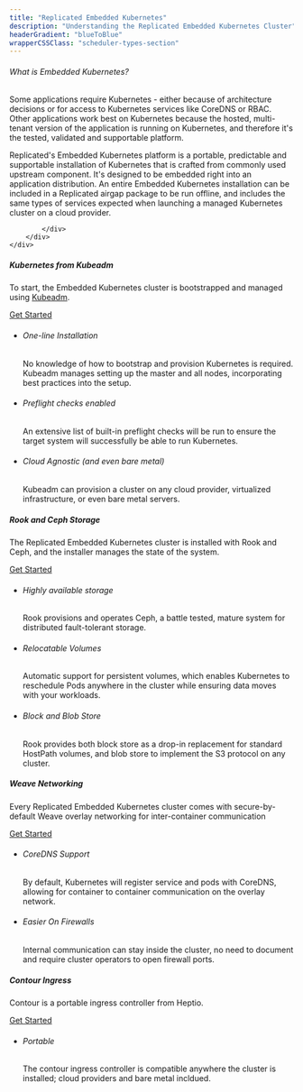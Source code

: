 ```yaml
---
title: "Replicated Embedded Kubernetes"
description: "Understanding the Replicated Embedded Kubernetes Cluster"
headerGradient: "blueToBlue"
wrapperCSSClass: "scheduler-types-section"
---
```


<div class="scheduler-type main-section u-borderBottom--gray">
    <div class="container">
        <div class="paddingContainer">
            <div class="u-marginTop--more u-textAlign--left u-lineHeight--normal">
                <h6>What is Embedded Kubernetes?</h6>
                <p>Some applications require Kubernetes - either because of architecture decisions or for access to Kubernetes services like CoreDNS or RBAC. Other applications work best on Kubernetes because the hosted, multi-tenant
                version of the application is running on Kubernetes, and therefore it's the tested, validated and supportable platform.</p>
                <p>Replicated's Embedded Kubernetes platform is a portable, predictable and supportable installation of Kubernetes that is crafted from commonly used upstream component. It's designed to be embedded right into an application
                distribution. An entire Embedded Kubernetes installation can be included in a Replicated airgap package to be run offline, and includes the same types of services expected when launching a managed Kubernetes
                cluster on a cloud provider.</p>

            </div>
        </div>
    </div>
</div>

<div class="scheduler-type main-section u-borderBottom--gray">
    <div class="container">
        <div class="paddingContainer">
            <div class='u-flexTabletReflow flexDirection--rowReverse'>
                <div class='flex1 flex-column flex-verticalCenter u-lineHeight--normal right-content'>
                    <span class="logo kubernetesLogo-combo"></span>
                    <h5>Kubernetes from Kubeadm</h5>
                    <p>To start, the Embedded Kubernetes cluster is bootstrapped and managed using <a href="https://kubernetes.io/docs/reference/setup-tools/kubeadm/implementation-details/">Kubeadm</a>. </p>
                    <div class="u-marginTop--small">
                        <a href="/guides/ship-with-kubernetes" class="Button secondary">Get Started</a>
                    </div>
                </div>
                <div class='flex1 flex-column u-paddingLeft--most flex-verticalCenter left-content'>
                    <ul class="pros-list">
                        <li class="u-commandPromptBlueDark">
                            <h6>One-line Installation</h6>
                            <p>No knowledge of how to bootstrap and provision Kubernetes is required. Kubeadm manages setting up the master and all nodes, incorporating best practices into the setup.</p>
                        </li>
                        <li class="u-ymlBlueDark">
                            <h6>Preflight checks enabled</h6>
                            <p>An extensive list of built-in preflight checks will be run to ensure the target system will successfully be able to run Kubernetes.</p>
                        </li>
                        <li class="u-replicatedIconBlue">
                            <h6>Cloud Agnostic (and even bare metal)</h6>
                            <p>Kubeadm can provision a cluster on any cloud provider, virtualized infrastructure, or even bare metal servers.</p>
                        </li>
                    </ul>
                </div>
            </div>
        </div>
    </div>
</div>

<div class="scheduler-type main-section u-borderBottom--gray">
    <div class="container">
        <div class="paddingContainer">
            <div class='u-flexTabletReflow'>
                <div class='flex1 flex-column flex-verticalCenter u-lineHeight--normal left-content'>
                    <span class="logo replicatedLogo"></span>
                    <h5>Rook and Ceph Storage</h5>
                    <p>The Replicated Embedded Kubernetes cluster is installed with Rook and Ceph, and the installer manages the state of the system. </p>
                    <div class="u-marginTop--small">
                        <a href="/guides/native-scheduler" class="Button secondary">Get Started</a>
                    </div>
                </div>
                <div class='flex1 flex-column u-paddingLeft--most flex-verticalCenter right-content'>
                    <ul class="pros-list">
                        <li class="u-commandPromptRed">
                            <h6>Highly available storage</h6>
                            <p>Rook provisions and operates Ceph, a battle tested, mature system for distributed fault-tolerant storage.</p>
                        </li>
                        <li class="u-dockerRed">
                            <h6>Relocatable Volumes</h6>
                            <p>Automatic support for persistent volumes, which enables Kubernetes to reschedule Pods anywhere in the cluster while ensuring data moves with your workloads.</p>
                        </li>
                        <li class="u-containersRed">
                            <h6>Block and Blob Store</h6>
                            <p>Rook provides both block store as a drop-in replacement for standard HostPath volumes, and blob store to implement the S3 protocol on any cluster.</p>
                        </li>
                    </ul>
                </div>
            </div>
        </div>
    </div>
</div>

<div class="scheduler-type main-section u-borderBottom--gray">
    <div class="container">
        <div class="paddingContainer">
            <div class='u-flexTabletReflow'>
                <div class='flex1 flex-column flex-verticalCenter u-lineHeight--normal left-content'>
                    <span class="logo dockerSwarmLogo-combo"></span>
                    <h5>Weave Networking</h5>
                    <p>Every Replicated Embedded Kubernetes cluster comes with secure-by-default Weave overlay networking for inter-container communication</p>
                    <div class="u-marginTop--small">
                        <a href="/guides/ship-with-docker-swarm/" class="Button secondary">Get Started</a>
                    </div>
                </div>
                <div class='flex1 flex-column u-paddingLeft--most flex-verticalCenter right-content'>
                    <ul class="pros-list">
                        <li class="u-commandPromptBlue">
                            <h6>CoreDNS Support</h6>
                            <p>By default, Kubernetes will register service and pods with CoreDNS, allowing for container to container communication on the overlay network.</p>
                        </li>
                        <li class="u-ymlBlueLight">
                            <h6>Easier On Firewalls</h6>
                            <p>Internal communication can stay inside the cluster, no need to document and require cluster operators to open firewall ports.</p>
                        </li>
                    </ul>
                </div>
            </div>
        </div>
    </div>
</div>

<div class="scheduler-type main-section u-borderBottom--gray">
    <div class="container">
        <div class="paddingContainer">
            <div class='u-flexTabletReflow'>
                <div class='flex1 flex-column flex-verticalCenter u-lineHeight--normal left-content'>
                    <span class="logo dockerSwarmLogo-combo"></span>
                    <h5>Contour Ingress</h5>
                    <p>Contour is a portable ingress controller from Heptio.</p>
                    <div class="u-marginTop--small">
                        <a href="/guides/ship-with-docker-swarm/" class="Button secondary">Get Started</a>
                    </div>
                </div>
                <div class='flex1 flex-column u-paddingLeft--most flex-verticalCenter right-content'>
                    <ul class="pros-list">
                        <li class="u-commandPromptBlue">
                            <h6>Portable</h6>
                            <p>The contour ingress controller is compatible anywhere the cluster is installed; cloud providers and bare metal incldued.</p>
                        </li>
                    </ul>
                </div>
            </div>
        </div>
    </div>
</div>
